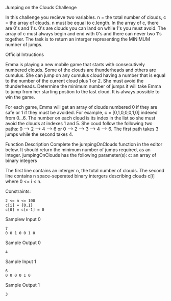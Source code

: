 Jumping on the Clouds Challenge 

In this challenge you recieve two variables. n = the total number of clouds, c = the array of clouds. 
n must be equal to c.length. 
In the array of c, there are 0's and 1's. 0's are clouds you can land on while 1's you must avoid. 
The array of c must always begin and end with 0's and there can never two 1's together. 
The task is to return an interger representing the MINIMUM number of jumps. 

Official Intructions 

Emma is playing a new mobile game that starts with consecutively numbered clouds. Some of the clouds are thunderheads and others are cumulus. She can jump on any cumulus cloud having a number that is equal to the number of the current cloud plus 1 or 2. She must avoid the thunderheads. Determine the minimum number of jumps it will take Emma to jump from her starting postion to the last cloud. It is always possible to win the game.

For each game, Emma will get an array of clouds numbered 0  if they are safe or 1 if they must be avoided. For example, c = [0,1,0,0,0,1,0] indexed from 0...6. The number on each cloud is its index in the list so she must avoid the clouds at indexes 1 and 5. She coud follow the following two paths: 0 --> 2 --> 4 --> 6 or 0 --> 2 --> 3 --> 4 --> 6. The first path takes 3 jumps while the second takes 4. 

Function Description
Complete the jumpingOnClouds function in the editor below. It should return the minimum number of jumps required, as an integer.
jumpingOnClouds has the following parameter(s):
c: an array of binary integers

The first line contains an interger n, the total number of clouds. The second line contains n space-seperated binary intergers describing clouds c[i] where 0 <= i < n. 

Constraints: 

    2 <= n <= 100
    c[i] = {0,1}
    c[0] = c[n-1] = 0
    
Samplew Input 0 

    7
    0 0 1 0 0 1 0
    
Sample Output 0 

    4
    
Sample Input 1 

    6
    0 0 0 0 1 0 
    
Sample Output 1

    3 
